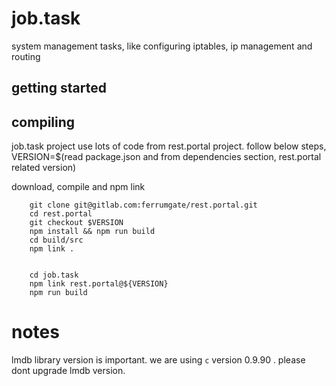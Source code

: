 # job.task

system management tasks, like configuring iptables, ip management and routing

## getting started

## compiling

job.task project use lots of code from rest.portal project.
follow below steps,
VERSION=$(read package.json and from dependencies section, rest.portal related version)

download, compile and npm link

```**sh**
    git clone git@gitlab.com:ferrumgate/rest.portal.git
    cd rest.portal
    git checkout $VERSION
    npm install && npm run build
    cd build/src
    npm link .
    
```

```**sh**
    cd job.task
    npm link rest.portal@${VERSION}
    npm run build
```

# notes

lmdb library version is important. we are using `c` version 0.9.90 .
please dont upgrade lmdb version.
